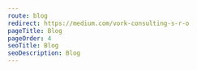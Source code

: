 ```yaml
---
route: blog
redirect: https://medium.com/vork-consulting-s-r-o
pageTitle: Blog
pageOrder: 4
seoTitle: Blog
seoDescription: Blog
---
```


